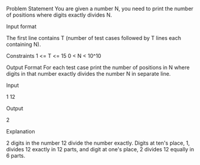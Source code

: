 Problem Statement
You are given a number N, you need to print the number of positions where digits exactly divides N.

Input format

The first line contains T (number of test cases followed by T lines each containing N).

Constraints
1 <= T <= 15
0 < N < 10^10

Output Format
For each test case print the number of positions in N where digits in that number exactly divides the number N in separate line.

Input 

1
12

Output

2

Explanation

2 digits in the number 12 divide the number exactly. Digits at ten's place, 1, divides 12 exactly in 12 parts, and digit at one's place, 2 divides 12 equally in 6 parts.
